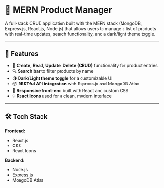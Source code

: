 # 🛒 MERN Product Manager

A full-stack CRUD application built with the MERN stack (MongoDB, Express.js, React.js, Node.js) that allows users to manage a list of products with real-time updates, search functionality, and a dark/light theme toggle.

---

## 🚀 Features

- 📝 **Create, Read, Update, Delete (CRUD)** functionality for product entries
- 🔍 **Search bar** to filter products by name
- 🌗 **Dark/Light theme toggle** for a customizable UI
- 📦 **RESTful API integration** with Express.js and MongoDB Atlas
- 🎨 **Responsive front-end** built with React and custom CSS
- 💡 **React Icons** used for a clean, modern interface

---

## 🛠️ Tech Stack

**Frontend:**  
- React.js  
- CSS  
- React Icons  

**Backend:**  
- Node.js  
- Express.js  
- MongoDB Atlas  
